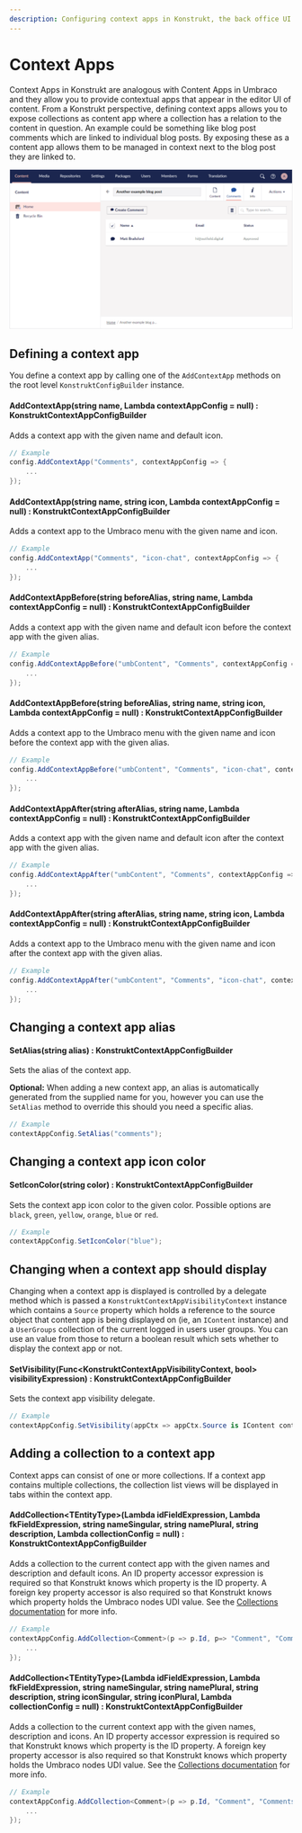 ```yaml
---
description: Configuring context apps in Konstrukt, the back office UI builder for Umbraco.
---
```


# Context Apps

Context Apps in Konstrukt are analogous with Content Apps in Umbraco and they allow you to provide contextual apps that appear in the editor UI of content. From a Konstrukt perspective, defining context apps allows you to expose collections as content app where a collection has a relation to the content in question. An example could be something like blog post comments which are linked to individual blog posts. By exposing these as a content app allows them to be managed in context next to the blog post they are linked to.

![Context App](../images/context_app.png)

## Defining a context app

You define a context app by calling one of the `AddContextApp` methods on the root level `KonstruktConfigBuilder` instance.

#### **AddContextApp(string name, Lambda contextAppConfig = null) : KonstruktContextAppConfigBuilder**

Adds a context app with the given name and default icon.

```csharp
// Example
config.AddContextApp("Comments", contextAppConfig => {
    ...
});
```

#### **AddContextApp(string name, string icon, Lambda contextAppConfig = null) : KonstruktContextAppConfigBuilder**

Adds a context app to the Umbraco menu with the given name and icon.

```csharp
// Example
config.AddContextApp("Comments", "icon-chat", contextAppConfig => {
    ...
});
```

#### **AddContextAppBefore(string beforeAlias, string name, Lambda contextAppConfig = null) : KonstruktContextAppConfigBuilder**

Adds a context app with the given name and default icon before the context app with the given alias.

```csharp
// Example
config.AddContextAppBefore("umbContent", "Comments", contextAppConfig => {
    ...
});
```

#### **AddContextAppBefore(string beforeAlias, string name, string icon, Lambda contextAppConfig = null) : KonstruktContextAppConfigBuilder**

Adds a context app to the Umbraco menu with the given name and icon before the context app with the given alias.

```csharp
// Example
config.AddContextAppBefore("umbContent", "Comments", "icon-chat", contextAppConfig => {
    ...
});
```

#### **AddContextAppAfter(string afterAlias, string name, Lambda contextAppConfig = null) : KonstruktContextAppConfigBuilder**

Adds a context app with the given name and default icon after the context app with the given alias.

```csharp
// Example
config.AddContextAppAfter("umbContent", "Comments", contextAppConfig => {
    ...
});
```

#### **AddContextAppAfter(string afterAlias, string name, string icon, Lambda contextAppConfig = null) : KonstruktContextAppConfigBuilder**

Adds a context app to the Umbraco menu with the given name and icon after the context app with the given alias.

```csharp
// Example
config.AddContextAppAfter("umbContent", "Comments", "icon-chat", contextAppConfig => {
    ...
});
```

## Changing a context app alias

#### **SetAlias(string alias) : KonstruktContextAppConfigBuilder**

Sets the alias of the context app.

**Optional:** When adding a new context app, an alias is automatically generated from the supplied name for you, however you can use the `SetAlias` method to override this should you need a specific alias.

```csharp
// Example
contextAppConfig.SetAlias("comments");
```

## Changing a context app icon color

#### **SetIconColor(string color) : KonstruktContextAppConfigBuilder**

Sets the context app icon color to the given color.  Possible options are `black`, `green`, `yellow`, `orange`, `blue` or `red`.

````csharp
// Example
contextAppConfig.SetIconColor("blue");
````

## Changing when a context app should display

Changing when a context app is displayed is controlled by a delegate method which is passed a `KonstruktContextAppVisibilityContext` instance which contains a `Source` property which holds a reference to the source object that content app is being displayed on (ie, an `IContent` instance) and a `UserGroups` collection of the current logged in users user groups. You can use an value from those to return a boolean result which sets whether to display the context app or not.

#### **SetVisibility(Func&lt;KonstruktContextAppVisibilityContext, bool&gt; visibilityExpression) : KonstruktContextAppConfigBuilder**

Sets the context app visibility delegate. 

````csharp
// Example
contextAppConfig.SetVisibility(appCtx => appCtx.Source is IContent content && content.ContentType.Alias == "blogPost");
````

## Adding a collection to a context app

Context apps can consist of one or more collections. If a context app contains multiple collections, the collection list views will be displayed in tabs within the context app.

#### **AddCollection&lt;TEntityType&gt;(Lambda idFieldExpression, Lambda fkFieldExpression, string nameSingular, string namePlural, string description, Lambda collectionConfig = null) : KonstruktContextAppConfigBuilder**

Adds a collection to the current contect app with the given names and description and default icons. An ID property accessor expression is required so that Konstrukt knows which property is the ID property. A foreign key property accessor is also required so that Konstrukt knows which property holds the Umbraco nodes UDI value. See the [Collections documentation](../collections/overview.md) for more info.

```csharp
// Example
contextAppConfig.AddCollection<Comment>(p => p.Id, p=> "Comment", "Comments", "A collection of comments", collectionConfig => {
    ...
});
```

#### **AddCollection&lt;TEntityType&gt;(Lambda idFieldExpression, Lambda fkFieldExpression, string nameSingular, string namePlural, string description, string iconSingular, string iconPlural, Lambda collectionConfig = null) : KonstruktContextAppConfigBuilder**

Adds a collection to the current context app with the given names, description and icons. An ID property accessor expression is required so that Konstrukt knows which property is the ID property. A foreign key property accessor is also required so that Konstrukt knows which property holds the Umbraco nodes UDI value. See the [Collections documentation](../collections/overview.md) for more info.

```csharp
// Example
contextAppConfig.AddCollection<Comment>(p => p.Id, "Comment", "Comments", "A collection of comments", "icon-chat", "icon-chat", collectionConfig => {
    ...
});
```
